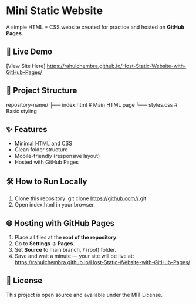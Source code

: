 # Mini Static Website

A simple HTML + CSS website created for practice and hosted on **GitHub Pages**.

## 🚀 Live Demo
[View Site Here]
 https://rahulchembra.github.io/Host-Static-Website-with-GitHub-Pages/
## 📂 Project Structure
repository-name/
├── index.html      # Main HTML page
└── styles.css      # Basic styling

## ✨ Features
- Minimal HTML and CSS
- Clean folder structure
- Mobile-friendly (responsive layout)
- Hosted with GitHub Pages

## 🛠 How to Run Locally
1. Clone this repository:
   git clone https://github.com/<your-username>/<repository-name>.git
2. Open index.html in your browser.

## 🌐 Hosting with GitHub Pages
1. Place all files at the **root of the repository**.
2. Go to **Settings → Pages**.
3. Set **Source** to main branch, / (root) folder.
4. Save and wait a minute — your site will be live at:
    https://rahulchembra.github.io/Host-Static-Website-with-GitHub-Pages/

## 📜 License
This project is open source and available under the MIT License.
